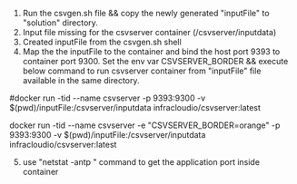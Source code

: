1. Run the csvgen.sh file && copy the newly generated "inputFile" to "solution" directory.
2. Input file missing for the csvserver container (/csvserver/inputdata)
3. Created inputFile from the csvgen.sh shell
4. Map the the inputFile to the container and bind the host port 9393 to container port 9300. Set the env var CSVSERVER_BORDER && execute below command to run csvserver container from "inputFile" file available in the same directory. 

#docker run -tid --name csvserver -p 9393:9300 -v $(pwd)/inputFile:/csvserver/inputdata infracloudio/csvserver:latest


docker run -tid --name csvserver -e "CSVSERVER_BORDER=orange" -p 9393:9300 -v $(pwd)/inputFile:/csvserver/inputdata infracloudio/csvserver:latest


5. use "netstat -antp " command to get the application port inside container 
